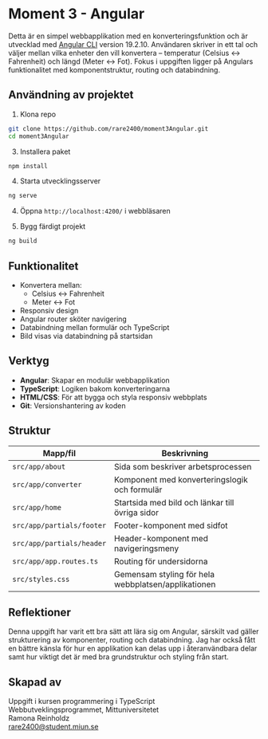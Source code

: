 # Moment 3 - Angular

Detta är en simpel webbapplikation med en konverteringsfunktion och är utvecklad med [Angular CLI](https://github.com/angular/angular-cli) version 19.2.10. Användaren skriver in ett tal och väljer mellan vilka enheter den vill konvertera – temperatur (Celsius ↔ Fahrenheit) och längd (Meter ↔ Fot). Fokus i uppgiften ligger på Angulars funktionalitet med komponentstruktur, routing och databindning.


## Användning av projektet
1. Klona repo
```bash
git clone https://github.com/rare2400/moment3Angular.git
cd moment3Angular
```

3. Installera paket
```bash
npm install
```

4. Starta utvecklingsserver
```bash
ng serve
```
4. Öppna `http://localhost:4200/` i webbläsaren

5. Bygg färdigt projekt
```bash
ng build
```
## Funktionalitet
- Konvertera mellan:
  - Celsius ↔ Fahrenheit
  - Meter ↔ Fot
- Responsiv design
- Angular router sköter navigering
- Databindning mellan formulär och TypeScript
- Bild visas via databindning på startsidan

## Verktyg
- **Angular**: Skapar en modulär webbapplikation
- **TypeScript**: Logiken bakom konverteringarna
- **HTML/CSS**: För att bygga och styla responsiv webbplats
- **Git**: Versionshantering av koden

## Struktur
| Mapp/fil                 | Beskrivning                                          |
| -----------------------  | -----------------------------------------------------|
| `src/app/about`          | Sida som beskriver arbetsprocessen                   |
| `src/app/converter`      | Komponent med konverteringslogik och formulär        |
| `src/app/home`           | Startsida med bild och länkar till övriga sidor      |
| `src/app/partials/footer`| Footer-komponent med sidfot                          |
| `src/app/partials/header`| Header-komponent med navigeringsmeny                 |
| `src/app/app.routes.ts`  | Routing för undersidorna                             |
| `src/styles.css`         | Gemensam styling för hela webbplatsen/applikationen  |

## Reflektioner
Denna uppgift har varit ett bra sätt att lära sig om Angular, särskilt vad gäller strukturering av komponenter, routing och databindning. Jag har också fått en bättre känsla för hur en applikation kan delas upp i återanvändbara delar samt hur viktigt det är med bra grundstruktur och styling från start.

## Skapad av
Uppgift i kursen programmering i TypeScript     
Webbutveklingsprogrammet, Mittuniversitetet     
Ramona Reinholdz     
[rare2400@student.miun.se](rare2400@student.miun.se)
